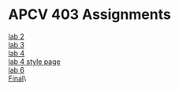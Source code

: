 # APCV 403 Assignments
[lab 2](https://ilynch22.github.io/apcv403/lab-2/index.html)\
[lab 3](https://ilynch22.github.io/apcv403/lab-3/index.html)\
[lab 4](https://ilynch22.github.io/apcv403/lab-4/index.html)\
[lab 4 style page](https://ilynch22.github.io/apcv403/lab-4/styles.css)\
[lab 6](https://ilynch22.github.io/apcv403/lab-6/index.html)\
[Final](https://ilynch22.github.io/apcv403/final/index.html)\
